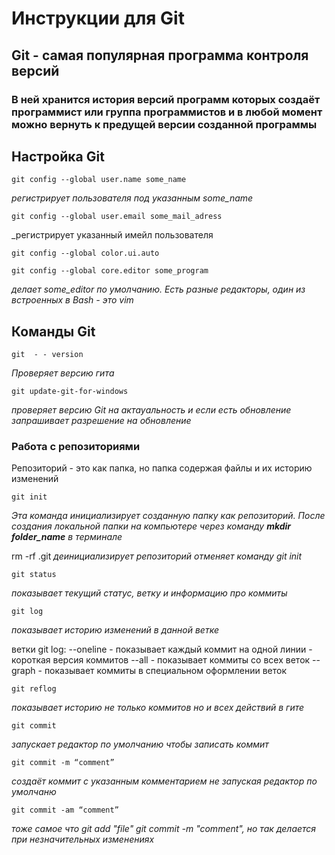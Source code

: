 # __Инструкции для Git__
## __Git - самая популярная программа контроля версий__
### В ней хранится история версий программ которых создаёт программист или группа программистов и в любой момент можно вернуть к предущей версии созданной программы

## **Настройка Git**
    git config --global user.name some_name
_регистрирует пользователя под указанным some_name_

    git config --global user.email some_mail_adress
_регистрирует указанный имейл пользователя

    git config --global color.ui.auto

    git config --global core.editor some_program
_делает some_editor по умолчанию. Есть разные редакторы, один из встроенных в Bash - это vim_

## __Команды Git__
    git  - - version
_Проверяет версию гита_

    git update-git-for-windows
_проверяет версию Git на актауальность и если есть обновление запрашивает разрешение на обновление_


### **Работа с репозиториями**
Репозиторий - это как папка, но папка содержая файлы и их историю изменений

    git init
_Эта команда инициализирует созданную папку как репозиторий. После создания локальной папки на компьютере через команду __mkdir folder_name__ в терминале_

   rm -rf .git
_деинициализирует репозиторий отменяет команду git init_

    git status
_показывает текущий статус, ветку и информацию про коммиты_

    git log
_показывает историю изменений в данной ветке_

ветки git log: 
--oneline - показывает каждый коммит на одной линии - короткая версия коммитов
--all - показывает коммиты со всех веток
--graph - показывает коммиты в специальном оформлении веток

    git reflog
_показывает историю не только коммитов но и всех действий в гите_

    git commit
_запускает редактор по умолчанию чтобы записать коммит_

    git commit -m “comment”
_создаёт коммит с указанным комментарием не запуская редактор по умолчаню_

    git commit -am “comment”
_тоже самое что git add "file" git commit -m "comment", но так делается при незначительных изменениях_
